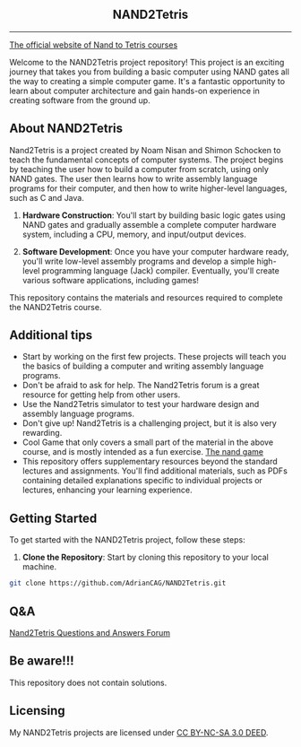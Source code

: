 <h2 align="center"> NAND2Tetris</h2>

---

[The official website of Nand to Tetris courses](https://www.nand2tetris.org)

Welcome to the NAND2Tetris project repository! This project is an exciting journey that takes you from building a basic computer using NAND gates all the way to creating a simple computer game. It's a fantastic opportunity to learn about computer architecture and gain hands-on experience in creating software from the ground up.


## About NAND2Tetris


Nand2Tetris is a project created by Noam Nisan and Shimon Schocken to teach the fundamental concepts of computer systems. The project begins by teaching the user how to build a computer from scratch, using only NAND gates. The user then learns how to write assembly language programs for their computer, and then how to write higher-level languages, such as C and Java.

1. **Hardware Construction**: You'll start by building basic logic gates using NAND gates and gradually assemble a complete computer hardware system, including a CPU, memory, and input/output devices.

2. **Software Development**: Once you have your computer hardware ready, you'll write low-level assembly programs and develop a simple high-level programming language (Jack) compiler. Eventually, you'll create various software applications, including games!

This repository contains the materials and resources required to complete the NAND2Tetris course.

## Additional tips

- Start by working on the first few projects. These projects will teach you the basics of building a computer and writing assembly language programs.
- Don't be afraid to ask for help. The Nand2Tetris forum is a great resource for getting help from other users.
- Use the Nand2Tetris simulator to test your hardware design and assembly language programs.
- Don't give up! Nand2Tetris is a challenging project, but it is also very rewarding.
- Cool Game that only covers a small part of the material in the above course, and is mostly intended as a fun exercise. [The nand game](https://nandgame.com)
- This repository offers supplementary resources beyond the standard lectures and assignments. You'll find additional materials, such as PDFs containing detailed explanations specific to individual projects or lectures, enhancing your learning experience.

## Getting Started

To get started with the NAND2Tetris project, follow these steps:

1. **Clone the Repository**: Start by cloning this repository to your local machine.

```bash
git clone https://github.com/AdrianCAG/NAND2Tetris.git
```


## Q&A
[Nand2Tetris Questions and Answers Forum](http://nand2tetris-questions-and-answers-forum.52.s1.nabble.com)

## Be aware!!!
This repository does not contain solutions.

## Licensing
My NAND2Tetris projects are licensed under [CC BY-NC-SA 3.0 DEED](LICENSE).
